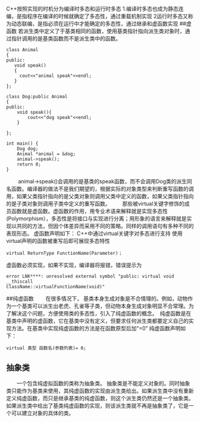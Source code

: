 C++按照实现的时机分为编译时多态和运行时多态
1.编译时多态也成为静态连编，是指程序在编译的时候就确定了多态性，通过重载机制实现
2运行时多态又称为动态联编，是指必须在运行中才能确定的多态性，通过继承和虚函数实现
##虚函数
若派生类中定义了于基类相同的函数，使用基类指针指向派生类对象时，通过指针调用的是基类函数而不是派生类中的函数。
```
class Animal
{
public:
   void speak()
   {
     cout<<"animal speak"<<endl;
   }
};

class Dog:public Animal
{
public:
    void speak(){
        cout<<"dog speak"<<endl;
    }

};

int main() {
    Dog dog;
    Animal *animal = &dog;
    animal->speak();
    return 0;
}
```
  &emsp;&emsp; animal->speak()会调用的是基类的speak函数，而不会调用Dog类的派生同名函数。编译器的做法不是我们期望的，根据实际的对象类型来判断重写函数的调用，如果父类指针指向的是父类对象则调用父类中定义的函数，如果父类指针指向的是子类对象则调用子类中定义的重写函数。
&emsp;&emsp;那些被virtual关键字修饰的成员函数就是虚函数。虚函数的作用，用专业术语来解释就是实现多态性(Polymorphism），多态性是将接口与实现进行分离；用形象的语言来解释就是实现以共同的方法，但因个体差异而采用不同的策略。同样的调用语句有多种不同的表现形态。
虚函数声明如下：
C++中通过virtual关键字对多态进行支持
使用virtual声明的函数被重写后即可展现多态特性
```
virtual ReturnType FunctionName(Parameter)；
```

虚函数必须实现，如果不实现，编译器将报错，错误提示为
```
error LNK****: unresolved external symbol "public: virtual void __thiscall
ClassName::virtualFunctionName(void)"
```
##纯虚函数
&emsp;&emsp;在很多情况下， 基类本身生成对象是不合情理的。例如，动物作为一个基类可以派生出老虎、孔雀等子类，但动物本身生成对象明显不合常理。为了解决这个问题，方便使用类的多态性，引入了纯虚函数的概念。　纯虚函数是在基类中声明的虚函数，它在基类中没有定义，但要求任何派生类都要定义自己的实现方法。在基类中实现纯虚函数的方法是在函数原型后加“=0”
纯虚函数声明如下：
```
virtual 类型 函数名(参数列表)= 0;
```
## 抽象类
&emsp;&emsp;一个包含纯虚拟函数的类称为抽象类。 抽象类是不能定义对象的。同时抽象类只能作为基类来使用，其纯虚函数的实现由派生类给出。如果派生类中没有重新定义纯虚函数，而只是继承基类的纯虚函数，则这个派生类仍然还是一个抽象类。如果派生类中给出了基类纯虚函数的实现，则该派生类就不再是抽象类了，它是一个可以建立对象的具体的类。

